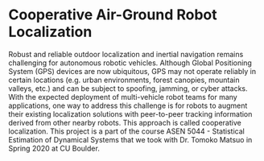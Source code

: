 # Cooperative Air-Ground Robot Localization

Robust and reliable outdoor localization and inertial navigation remains challenging for autonomous robotic vehicles. Although Global Positioning System (GPS) devices are now ubiquitous, GPS may not operate reliably in certain locations (e.g. urban environments, forest canopies, mountain valleys, etc.) and can be subject to spoofing, jamming, or cyber attacks. With the expected deployment of multi-vehicle robot teams for many applications, one way to address this challenge is for robots to augment their existing localization solutions with peer-to-peer tracking information derived from other nearby robots. This approach is called cooperative localization. This project is a part of the course ASEN 5044 - Statistical Estimation of Dynamical Systems that we took with Dr. Tomoko Matsuo in Spring 2020 at CU Boulder.
